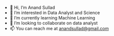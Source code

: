 - 👋 Hi, I’m Anand Sullad
- 👀 I’m interested in Data Analyst and Science
- 🌱 I’m currently learning Machine Learning
- 💞️ I’m looking to collaborate on data analyst 
- 📫 You can reach me at anandsullad@gmail.com

<!---
anandsullad77/anandsullad77 is a ✨ special ✨ repository because its `README.md` (this file) appears on your GitHub profile.
You can click the Preview link to take a look at your changes.
--->
